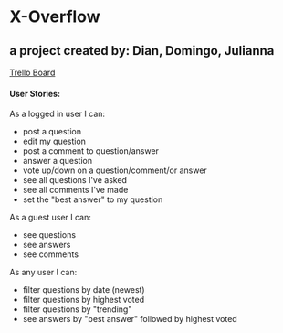 # X-Overflow

## a project created by: Dian, Domingo, Julianna

[Trello Board](https://trello.com/b/zbj6LnL4)
#### User Stories:
As a logged in user I can:
- post a question
- edit my question
- post a comment to question/answer
- answer a question
- vote up/down on a question/comment/or answer
- see all questions I've asked
- see all comments I've made
- set the "best answer" to my question

As a guest user I can:
- see questions
- see answers
- see comments

As any user I can:
- filter questions by date (newest)
- filter questions by highest voted
- filter questions by "trending"
- see answers by "best answer" followed by highest voted
